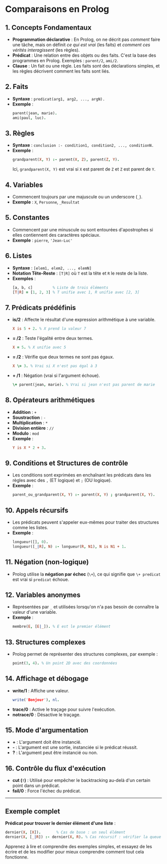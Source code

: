 # Comparaisons en Prolog

## 1. **Concepts Fondamentaux**

- **Programmation déclarative** : En Prolog, on ne décrit pas *comment* faire une tâche, mais on définit *ce qui est vrai* (les faits) et *comment ces vérités interagissent* (les règles).
- **Prédicat** : Une relation entre des objets ou des faits. C'est la base des programmes en Prolog. Exemples : `parent/2`, `ami/2`.
- **Clause** : Un fait ou une règle. Les faits sont des déclarations simples, et les règles décrivent comment les faits sont liés.

## 2. **Faits**
- **Syntaxe** : `predicat(arg1, arg2, ..., argN).`
- **Exemple** : 
  ```prolog
  parent(jean, marie).
  ami(paul, luc).
  ```

## 3. **Règles**
- **Syntaxe** : `conclusion :- condition1, condition2, ..., conditionN.`
- **Exemple** : 
  ```prolog
  grandparent(X, Y) :- parent(X, Z), parent(Z, Y).
  ```
  Ici, `grandparent(X, Y)` est vrai si `X` est parent de `Z` et `Z` est parent de `Y`.

## 4. **Variables**
- Commencent toujours par une majuscule ou un underscore (`_`).
- **Exemple** : `X`, `Personne`, `_Resultat`

## 5. **Constantes**
- Commencent par une minuscule ou sont entourées d'apostrophes si elles contiennent des caractères spéciaux.
- **Exemple** : `pierre`, `'Jean-Luc'`

## 6. **Listes**
- **Syntaxe** : `[elem1, elem2, ..., elemN]`
- **Notation Tête-Reste** : `[T|R]` où `T` est la tête et `R` le reste de la liste.
- **Exemples** :
  ```prolog
  [a, b, c]         % Liste de trois éléments
  [T|R] = [1, 2, 3] % T unifie avec 1, R unifie avec [2, 3]
  ```

## 7. **Prédicats prédéfinis**
- **is/2** : Affecte le résultat d'une expression arithmétique à une variable.
  ```prolog
  X is 5 + 2. % X prend la valeur 7
  ```
- **= /2** : Teste l'égalité entre deux termes.
  ```prolog
  X = 5. % X unifie avec 5
  ```
- **\= /2** : Vérifie que deux termes ne sont pas égaux.
  ```prolog
  X \= 3. % Vrai si X n'est pas égal à 3
  ```
- **\+ /1** : Négation (vrai si l'argument échoue).
  ```prolog
  \+ parent(jean, marie). % Vrai si jean n'est pas parent de marie
  ```

## 8. **Opérateurs arithmétiques**
- **Addition** : `+`
- **Soustraction** : `-`
- **Multiplication** : `*`
- **Division entière** : `//`
- **Modulo** : `mod`
- **Exemple** :
  ```prolog
  Y is X * 2 + 3.
  ```

## 9. **Conditions et Structures de contrôle**
- Les conditions sont exprimées en enchaînant les prédicats dans les règles avec des `,` (ET logique) et `;` (OU logique).
- **Exemple** :
  ```prolog
  parent_ou_grandparent(X, Y) :- parent(X, Y) ; grandparent(X, Y).
  ```

## 10. **Appels récursifs**
- Les prédicats peuvent s'appeler eux-mêmes pour traiter des structures comme les listes.
- **Exemple** :
  ```prolog
  longueur([], 0).
  longueur([_|R], N) :- longueur(R, N1), N is N1 + 1.
  ```

## 11. **Négation (non-logique)**
- Prolog utilise la **négation par échec** (`\+`), ce qui signifie que `\+ predicat` est vrai si `predicat` échoue.

## 12. **Variables anonymes**
- Représentées par `_` et utilisées lorsqu'on n'a pas besoin de connaître la valeur d'une variable.
- **Exemple** :
  ```prolog
  membre(E, [E|_]). % E est le premier élément
  ```

## 13. **Structures complexes**
- Prolog permet de représenter des structures complexes, par exemple :
  ```prolog
  point(3, 4). % Un point 2D avec des coordonnées
  ```

## 14. **Affichage et débogage**
- **write/1** : Affiche une valeur.
  ```prolog
  write('Bonjour'), nl.
  ```
- **trace/0** : Active le traçage pour suivre l'exécution.
- **notrace/0** : Désactive le traçage.

## 15. **Mode d'argumentation**
- **+** : L'argument doit être instancié.
- **-** : L'argument est une sortie, instanciée si le prédicat réussit.
- **?** : L'argument peut être instancié ou non.

## 16. **Contrôle du flux d'exécution**
- **cut (`!`)** : Utilisé pour empêcher le backtracking au-delà d'un certain point dans un prédicat.
- **fail/0** : Force l'échec du prédicat.

---

## Exemple complet
**Prédicat pour trouver le dernier élément d'une liste** :
```prolog
dernier(X, [X]).       % Cas de base : un seul élément
dernier(X, [_|R]) :- dernier(X, R). % Cas récursif : vérifier la queue
```

Apprenez à lire et comprendre des exemples simples, et essayez de les écrire et de les modifier pour mieux comprendre comment tout cela fonctionne.